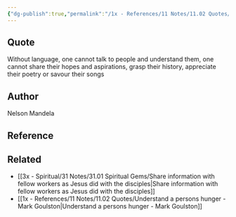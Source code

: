 ```yaml
---
{"dg-publish":true,"permalink":"/1x - References/11 Notes/11.02 Quotes/Without language, one cannot talk to people and understand them, one cannot share their hopes and aspirations, grasp their history, appreciate their poetry or savour their songs - Nelson Mandela/","title":"Without language, one cannot talk to people and understand them, one cannot share their hopes and aspirations, grasp their history, appreciate their poetry or savour their songs - Nelson Mandela","noteIcon":"","created":"2023-09-09T23:50:07.959+03:00","updated":"2024-02-14T20:18:36.386+03:00"}
---
```



## Quote

Without language, one cannot talk to people and understand them, one cannot share their hopes and aspirations, grasp their history, appreciate their poetry or savour their songs


## Author
Nelson Mandela

## Reference


## Related
- [[3x - Spiritual/31 Notes/31.01 Spiritual Gems/Share information with fellow workers as Jesus did with the disciples\|Share information with fellow workers as Jesus did with the disciples]]
- [[1x - References/11 Notes/11.02 Quotes/Understand a persons hunger - Mark Goulston\|Understand a persons hunger - Mark Goulston]]